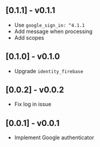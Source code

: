 ## [0.1.1] - v0.1.1

* Use `google_sign_in: ^4.1.1`
* Add message when processing
* Add scopes

## [0.1.0] - v0.1.0

* Upgrade `identity_firebase`

## [0.0.2] - v0.0.2

* Fix log in issue

## [0.0.1] - v0.0.1

* Implement Google authenticator